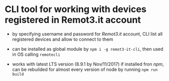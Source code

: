 # CLI tool for working with devices registered in Remot3.it account
- by specifying username and password for *Remot3.it* account, CLI list all registered devices and allow to connect to them

- can be installed as global module by `npm i -g remot3-it-cli`, then used in OS calling `remotecli` 
- works with latest LTS version (8.9.1 by Nov/11/2017) if installed fron *npm*, can be rebuilded for almost every version of node by running `npm run build`